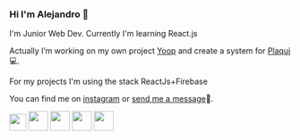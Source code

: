 <!-- **alepiumetti/alepiumetti** is a ✨ _special_ ✨ repository because its `README.md` (this file) appears on your GitHub profile. -->
### Hi I'm Alejandro 👋
I'm Junior Web Dev. Currently I'm learning React.js 

Actually I’m working on my own project [Yoop](http://yoop.com.ar) and create a system for [Plaqui](https://instagram.com/plaqui_deco)💻. 

For my projects I'm using the stack ReactJs+Firebase 

You can find me on [instagram](https://instagram.com/alepiumetti) or [send me a message](mailto:alejandro@piumetti.com.ar)📩.

<img src="https://upload.wikimedia.org/wikipedia/commons/thumb/4/47/React.svg/120px-React.svg.png" height=30px/> <img src="https://upload.wikimedia.org/wikipedia/commons/6/61/HTML5_logo_and_wordmark.svg" height=35px/>
<img src="https://upload.wikimedia.org/wikipedia/commons/d/d5/CSS3_logo_and_wordmark.svg" height=35px/>
<img src="https://firebase.google.com/downloads/brand-guidelines/PNG/logo-logomark.png" height=35px/>
<img src="https://camo.githubusercontent.com/b271ecbaca87f7700f877081eb1b83b4b8c2a223/68747470733a2f2f692e696d6775722e636f6d2f515a6f776e68672e706e67" height=35px/>
